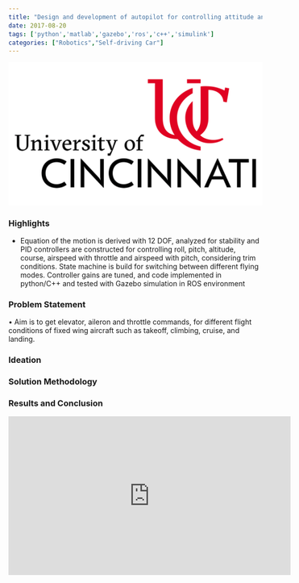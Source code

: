 ```yaml
---
title: "Design and development of autopilot for controlling attitude and air-speed of fixed wing UAV"
date: 2017-08-20
tags: ['python','matlab','gazebo','ros','c++','simulink']
categories: ["Robotics","Self-driving Car"]
---
```

![](./images/uc-logo.png)
### Highlights
* Equation of the motion is derived with 12 DOF, analyzed for stability and PID controllers are constructed for controlling roll, pitch, altitude, course, airspeed with throttle and airspeed with pitch, considering trim conditions. State machine is build for switching between different flying modes. Controller gains are tuned, and code implemented in python/C++ and tested with Gazebo simulation in ROS environment
<!--more-->


### Problem Statement
• Aim is to get elevator, aileron and throttle commands, for different flight conditions of fixed wing aircraft such as takeoff, climbing, cruise, and landing. 
### Ideation

### Solution Methodology

### Results and Conclusion
<iframe width="560" height="315" src="https://www.youtube.com/embed/7bexe2ZTbrM?si=N3MegxdIMFwZlY9Z" title="YouTube video player" frameborder="0" allow="accelerometer; autoplay; clipboard-write; encrypted-media; gyroscope; picture-in-picture; web-share" allowfullscreen></iframe>